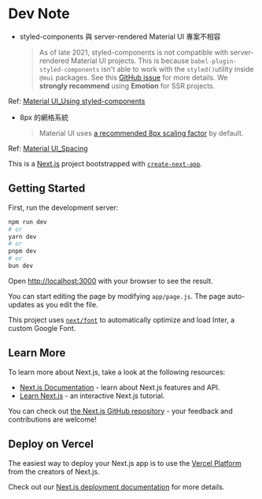 # Dev Note
- styled-components 與 server-rendered Material UI 專案不相容
  > As of late 2021, styled-components is not compatible with server-rendered Material UI projects. This is because `babel-plugin-styled-components` isn't able to work with the `styled()`utility inside `@mui` packages. See this [GitHub issue](https://github.com/mui/material-ui/issues/29742) for more details.
  We **strongly recommend** using **Emotion** for SSR projects.

Ref: [Material UI_Using styled-components](https://mui.com/material-ui/integrations/styled-components/)

- 8px 的網格系統
  > Material UI uses [a recommended 8px scaling factor](https://m2.material.io/design/layout/understanding-layout.html) by default.

Ref: [Material UI_Spacing](https://mui.com/material-ui/customization/spacing/)


This is a [Next.js](https://nextjs.org/) project bootstrapped with [`create-next-app`](https://github.com/vercel/next.js/tree/canary/packages/create-next-app).

## Getting Started

First, run the development server:

```bash
npm run dev
# or
yarn dev
# or
pnpm dev
# or
bun dev
```

Open [http://localhost:3000](http://localhost:3000) with your browser to see the result.

You can start editing the page by modifying `app/page.js`. The page auto-updates as you edit the file.

This project uses [`next/font`](https://nextjs.org/docs/basic-features/font-optimization) to automatically optimize and load Inter, a custom Google Font.

## Learn More

To learn more about Next.js, take a look at the following resources:

- [Next.js Documentation](https://nextjs.org/docs) - learn about Next.js features and API.
- [Learn Next.js](https://nextjs.org/learn) - an interactive Next.js tutorial.

You can check out [the Next.js GitHub repository](https://github.com/vercel/next.js/) - your feedback and contributions are welcome!

## Deploy on Vercel

The easiest way to deploy your Next.js app is to use the [Vercel Platform](https://vercel.com/new?utm_medium=default-template&filter=next.js&utm_source=create-next-app&utm_campaign=create-next-app-readme) from the creators of Next.js.

Check out our [Next.js deployment documentation](https://nextjs.org/docs/deployment) for more details.
